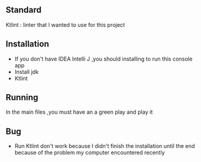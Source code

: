 ## Standard 
Ktlint : linter that I wanted to use for this project 

## Installation 
* If you don't have IDEA Intelli J ,you should installing to run this console app 
* Install jdk 
* Ktlint 

## Running 
In the main files ,you must have an a green play and play it 

## Bug 
* Run Ktlint don't work because I didn't finish the installation until the end because of the problem my computer encountered recently
